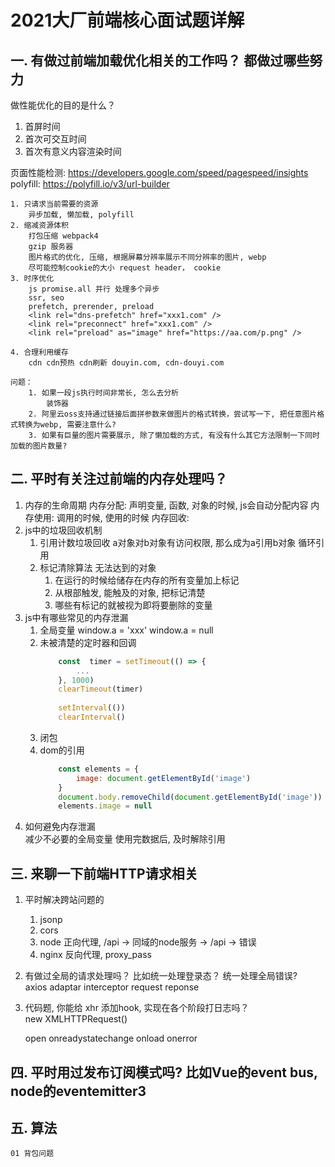 # 2021大厂前端核心面试题详解

## 一. 有做过前端加载优化相关的工作吗？ 都做过哪些努力

做性能优化的目的是什么？
1. 首屏时间
2. 首次可交互时间
3. 首次有意义内容渲染时间
	
页面性能检测: https://developers.google.com/speed/pagespeed/insights
polyfill: https://polyfill.io/v3/url-builder
	
	1. 只请求当前需要的资源
		异步加载, 懒加载, polyfill
	2. 缩减资源体积
		打包压缩 webpack4
		gzip 服务器
		图片格式的优化, 压缩, 根据屏幕分辨率展示不同分辨率的图片, webp
		尽可能控制cookie的大小 request header， cookie
	3. 时序优化
		js promise.all 并行 处理多个异步
		ssr, seo
		prefetch, prerender, preload
		<link rel="dns-prefetch" href="xxx1.com" />
		<link rel="preconnect" href="xxx1.com" />
		<link rel="preload" as="image" href="https://aa.com/p.png" />
		
	4. 合理利用缓存
		cdn cdn预热 cdn刷新 douyin.com, cdn-douyi.com
		
	问题：
		1. 如果一段js执行时间非常长, 怎么去分析
			装饰器
		2. 阿里云oss支持通过链接后面拼参数来做图片的格式转换，尝试写一下, 把任意图片格式转换为webp, 需要注意什么?
		3. 如果有巨量的图片需要展示, 除了懒加载的方式, 有没有什么其它方法限制一下同时加载的图片数量?
		
		
## 二. 平时有关注过前端的内存处理吗？
1. 内存的生命周期
	内存分配: 声明变量, 函数, 对象的时候, js会自动分配内容
	内存使用: 调用的时候, 使用的时候
	内存回收:
2. js中的垃圾回收机制		
	1. 引用计数垃圾回收
		a对象对b对象有访问权限, 那么成为a引用b对象
		循环引用
	2. 标记清除算法
		无法达到的对象
		1. 在运行的时候给储存在内存的所有变量加上标记
		2. 从根部触发, 能触及的对象, 把标记清楚
		3. 哪些有标记的就被视为即将要删除的变量
3. js中有哪些常见的内存泄漏
	1. 全局变量
		window.a = 'xxx'
		window.a = null
	2. 未被清楚的定时器和回调
		```js
			const  timer = setTimeout(() => {
				...
			}, 1000)
			clearTimeout(timer)
			
			setInterval(())
			clearInterval()
		```
	3. 闭包
	4. dom的引用
		```js
			const elements = {
				image: document.getElementById('image')
			}
			document.body.removeChild(document.getElementById('image'))
			elements.image = null
		```		
4. 如何避免内存泄漏 		
	减少不必要的全局变量
	使用完数据后, 及时解除引用
		

## 三. 来聊一下前端HTTP请求相关		
1. 平时解决跨站问题的
	1. jsonp
	2. cors
	3. node 正向代理, /api -> 同域的node服务 -> /api -> 错误
	4. nginx 反向代理, proxy_pass
2. 有做过全局的请求处理吗？ 比如统一处理登录态？ 统一处理全局错误?	
	axios
	adaptar
	interceptor request reponse
3. 代码题, 你能给 xhr 添加hook, 实现在各个阶段打日志吗？		
	new XMLHTTPRequest()

	open
	onreadystatechange
	onload
	onerror
		
## 四. 平时用过发布订阅模式吗? 比如Vue的event bus, node的eventemitter3

## 五. 算法 
	01 背包问题
		
		
		
		
		
		
		
		
		
		
		
		
		
		
		
		
		
